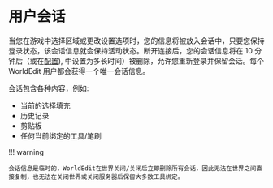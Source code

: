 # 用户会话

当您在游戏中选择区域或更改设置选项时，您的信息将被放入会话中，只要您保持登录状态，该会话信息就会保持活动状态。断开连接后，您的会话信息将在 10 分钟后（或在[配置](../../configuration.md)), 中设置为多长时间）被删除，允许您重新登录并保留会话。每个 WorldEdit 用户都会获得一个唯一会话信息。

会话包含各种内容，例如:

- 当前的选择填充
- 历史记录
- 剪贴板
- 任何当前绑定的工具/笔刷

!!! warning

    会话信息是临时的，WorldEdit在世界关闭/关闭后立即删除所有会话，因此无法在世界之间直接复制，也无法在关闭世界或关闭服务器后保留大多数工具绑定。
